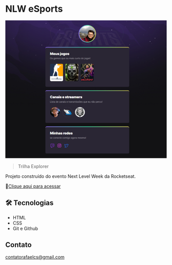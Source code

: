 # NLW eSports

![preview](preview.png)


> Trilha Explorer

Projeto construído do evento Next Level Week da Rocketseat.

🔗[Clique aqui para acessar](https://rafaelcastrow.github.io/nlw-esports-explorer/)

## 🛠️ Tecnologias

- HTML
- CSS
- Git e Github

## Contato

contatorafaelcs@gmail.com


